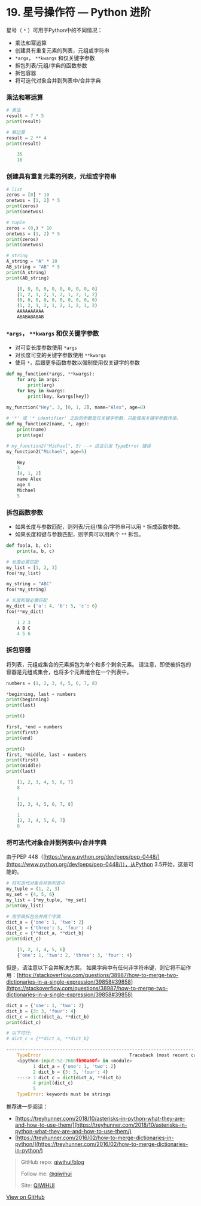 # 19. 星号操作符 — Python 进阶


星号（ `*` ）可用于Python中的不同情况：

- 乘法和幂运算
- 创建具有重复元素的列表，元组或字符串
- `*args`， `**kwargs` 和仅关键字参数
- 拆包列表/元组/字典的函数参数
- 拆包容器
- 将可迭代对象合并到列表中/合并字典

<!--more-->

### 乘法和幂运算

```python
# 乘法
result = 7 * 5
print(result)

# 幂运算
result = 2 ** 4
print(result)
```

```python
    35
    16
```

### 创建具有重复元素的列表，元组或字符串

```python
# list
zeros = [0] * 10
onetwos = [1, 2] * 5
print(zeros)
print(onetwos)

# tuple
zeros = (0,) * 10
onetwos = (1, 2) * 5
print(zeros)
print(onetwos)

# string
A_string = "A" * 10
AB_string = "AB" * 5
print(A_string)
print(AB_string)
```

```python
    [0, 0, 0, 0, 0, 0, 0, 0, 0, 0]
    [1, 2, 1, 2, 1, 2, 1, 2, 1, 2]
    (0, 0, 0, 0, 0, 0, 0, 0, 0, 0)
    (1, 2, 1, 2, 1, 2, 1, 2, 1, 2)
    AAAAAAAAAA
    ABABABABAB
```

### `*args`， `**kwargs` 和仅关键字参数

- 对可变长度参数使用 `*args`
- 对长度可变的关键字参数使用 `**kwargs`
- 使用 `*`，后跟更多函数参数以强制使用仅关键字的参数

```python
def my_function(*args, **kwargs):
    for arg in args:
        print(arg)
    for key in kwargs:
        print(key, kwargs[key])
        
my_function("Hey", 3, [0, 1, 2], name="Alex", age=8)

# '*' 或 '* identifier' 之后的参数是仅关键字参数，只能使用关键字参数传递。
def my_function2(name, *, age):
    print(name)
    print(age)

# my_function2("Michael", 5) --> 这会引发 TypeError 错误
my_function2("Michael", age=5)
```

```python
    Hey
    3
    [0, 1, 2]
    name Alex
    age 8
    Michael
    5
```

### 拆包函数参数

- 如果长度与参数匹配，则列表/元组/集合/字符串可以用 `*` 拆成函数参数。
- 如果长度和键与参数匹配，则字典可以用两个 `**` 拆包。

```python
def foo(a, b, c):
    print(a, b, c)

# 长度必需匹配
my_list = [1, 2, 3]
foo(*my_list)

my_string = "ABC"
foo(*my_string)

# 长度和键必需匹配
my_dict = {'a': 4, 'b': 5, 'c': 6}
foo(**my_dict)
```

```python
    1 2 3
    A B C
    4 5 6
```

### 拆包容器

将列表，元组或集合的元素拆包为单个和多个剩余元素。 请注意，即使被拆包的容器是元组或集合，也将多个元素组合在一个列表中。

```python
numbers = (1, 2, 3, 4, 5, 6, 7, 8)

*beginning, last = numbers
print(beginning)
print(last)

print()

first, *end = numbers
print(first)
print(end)

print()
first, *middle, last = numbers
print(first)
print(middle)
print(last)
```

```python
    [1, 2, 3, 4, 5, 6, 7]
    8

    1
    [2, 3, 4, 5, 6, 7, 8]

    1
    [2, 3, 4, 5, 6, 7]
    8
```

### 将可迭代对象合并到列表中/合并字典

由于PEP 448（[https://www.python.org/dev/peps/pep-0448/](https://www.python.org/dev/peps/pep-0448/)），从Python 3.5开始，这是可能的。

```python
# 将可迭代对象合并到列表中
my_tuple = (1, 2, 3)
my_set = {4, 5, 6}
my_list = [*my_tuple, *my_set]
print(my_list)

# 用字典拆包合并两个字典
dict_a = {'one': 1, 'two': 2}
dict_b = {'three': 3, 'four': 4}
dict_c = {**dict_a, **dict_b}
print(dict_c)
```

```python
    [1, 2, 3, 4, 5, 6]
    {'one': 1, 'two': 2, 'three': 3, 'four': 4}
```

但是，请注意以下合并解决方案。 如果字典中有任何非字符串键，则它将不起作用：[https://stackoverflow.com/questions/38987/how-to-merge-two-dictionaries-in-a-single-expression/39858#39858](https://stackoverflow.com/questions/38987/how-to-merge-two-dictionaries-in-a-single-expression/39858#39858)

```python
dict_a = {'one': 1, 'two': 2}
dict_b = {3: 3, 'four': 4}
dict_c = dict(dict_a, **dict_b)
print(dict_c)

# 以下可行:
# dict_c = {**dict_a, **dict_b}
```

```python
---------------------------------------------------------------------------
    TypeError                                 Traceback (most recent call last)
    <ipython-input-52-2660fb90a60f> in <module>
          1 dict_a = {'one': 1, 'two': 2}
          2 dict_b = {3: 3, 'four': 4}
    ----> 3 dict_c = dict(dict_a, **dict_b)
          4 print(dict_c)
          5 
    TypeError: keywords must be strings
```

推荐进一步阅读：

- [https://treyhunner.com/2018/10/asterisks-in-python-what-they-are-and-how-to-use-them/](https://treyhunner.com/2018/10/asterisks-in-python-what-they-are-and-how-to-use-them/)
- [https://treyhunner.com/2016/02/how-to-merge-dictionaries-in-python/](https://treyhunner.com/2016/02/how-to-merge-dictionaries-in-python/)

> GitHub repo: [qiwihui/blog](https://github.com/qiwihui/blog)
>
> Follow me: [@qiwihui](https://github.com/qiwihui)
>
> Site: [QIWIHUI](https://qiwihui.com)


[View on GitHub](https://github.com/qiwihui/blog/issues/130)


